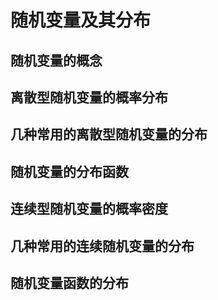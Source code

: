 # 随机变量及其分布

## 随机变量的概念

## 离散型随机变量的概率分布

## 几种常用的离散型随机变量的分布

## 随机变量的分布函数

## 连续型随机变量的概率密度

## 几种常用的连续随机变量的分布

## 随机变量函数的分布